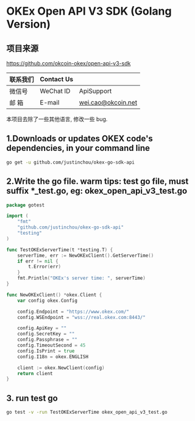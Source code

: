 # OKEx Open API V3 SDK (Golang Version)

## 项目来源

https://github.com/okcoin-okex/open-api-v3-sdk

| 联系我们 | Contact Us |                    |
| -------- | ---------- | ------------------ |
| 微信号   | WeChat ID  | ApiSupport         |
| 邮 箱    | E-mail     | wei.cao@okcoin.net |

本项目去除了一些其他语言, 修改一些 bug.

## 1.Downloads or updates OKEX code's dependencies, in your command line

```bash
go get -u github.com/justinchou/okex-go-sdk-api
```

## 2.Write the go file. warm tips: test go file, must suffix \*\_test.go, eg: okex_open_api_v3_test.go

```go
package gotest

import (
	"fmt"
	"github.com/justinchou/okex-go-sdk-api"
	"testing"
)

func TestOKExServerTime(t *testing.T) {
	serverTime, err := NewOKExClient().GetServerTime()
	if err != nil {
		t.Error(err)
	}
	fmt.Println("OKEx's server time: ", serverTime)
}

func NewOKExClient() *okex.Client {
	var config okex.Config

	config.Endpoint = "https://www.okex.com/"
	config.WSEndpoint = "wss://real.okex.com:8443/"

	config.ApiKey = ""
	config.SecretKey = ""
	config.Passphrase = ""
	config.TimeoutSecond = 45
	config.IsPrint = true
	config.I18n = okex.ENGLISH

	client := okex.NewClient(config)
	return client
}
```

## 3. run test go

```bash
go test -v -run TestOKExServerTime okex_open_api_v3_test.go
```
